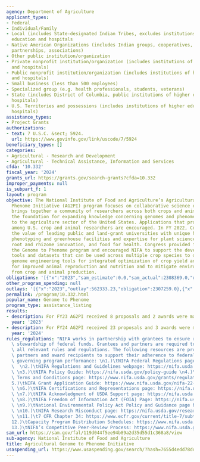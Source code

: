 ```yaml
---
agency: Department of Agriculture
applicant_types:
- Federal
- Individual/Family
- Local (includes State-designated Indian Tribes, excludes institutions of higher
  education and hospitals
- Native American Organizations (includes Indian groups, cooperatives, corporations,
  partnerships, associations)
- Other public institution/organization
- Private nonprofit institution/organization (includes institutions of higher education
  and hospitals)
- Public nonprofit institution/organization (includes institutions of higher education
  and hospitals)
- Small business (less than 500 employees)
- Specialized group (e.g. health professionals, students, veterans)
- State (includes District of Columbia, public institutions of higher education and
  hospitals)
- U.S. Territories and possessions (includes institutions of higher education and
  hospitals)
assistance_types:
- Project Grants
authorizations:
- text: 7 U.S.C. &sect; 5924.
  url: https://www.govinfo.gov/link/uscode/7/5924
beneficiary_types: []
categories:
- Agricultural - Research and Development
- Agricultural - Technical Assistance, Information and Services
cfda: '10.332'
fiscal_year: '2024'
grants_url: https://grants.gov/search-grants?cfda=10.332
improper_payments: null
is_subpart_f: 1
layout: program
objective: The National Institute of Food and Agriculture’s Agricultural Genome to
  Phenome Initiative (AG2PI) program focuses on collaborative science engagement that
  brings together a community of researchers across both crops and animals to lay
  the foundation for expanding knowledge concerning genomes and phenomes of importance
  to the agriculture sector of the United States. Applications that propose a collaboration
  among U.S. crop and animal researchers are encouraged. In FY 2022, Congress recognized
  the value of leading public and land-grant universities with unique high-throughput
  phenotyping and greenhouse facilities and expertise for plant science innovation,
  root and rhizome innovation, and food for health. Congress provided funding for
  the Genome to Phenome program and encouraged NIFA to support the development of
  tools and datasets that can be used across multiple crop species to develop advanced
  genome engineering tools for integrated optimization of crop yield and animal feed
  for improved animal reproduction and nutrition and to mitigate environmental impacts
  from crop and animal production.
obligations: '[{"x":"2023","sam_estimate":0.0,"sam_actual":2308369.0,"usa_spending_actual":2307259.0},{"x":"2024","sam_estimate":0.0,"sam_actual":1855844.0,"usa_spending_actual":1857553.0},{"x":"2025","sam_estimate":0.0,"sam_actual":0.0,"usa_spending_actual":-24602.91}]'
other_program_spending: null
outlays: '[{"x":"2023","outlay":562333.23,"obligation":2307259.0},{"x":"2024","outlay":116347.43,"obligation":1857553.0},{"x":"2025","outlay":0.0,"obligation":0.0}]'
permalink: /program/10.332.html
popular_name: Genome to Phenome
program_type: assistance_listing
results:
- description: For FY23 AG2PI received 8 proposals and 2 awards were made.
  year: '2023'
- description: For FY24 AG2PI received 23 proposals and 3 awards were made.
  year: '2024'
rules_regulations: "NIFA works in partnership with grantees to ensure responsible\
  \ stewardship of federal funds. Grantees and partners are required to comply with\
  \ all relevant rules and regulations. The following resources are provided to NIFA’s\
  \ partners and award recipients to support their adherence to federal regulations\
  \ governing program performance: \n1.)\tNIFA Federal Regulations page: https://nifa.usda.gov/federal-regulations\
  \  \n2.)\tNIFA Regulations and Guidelines webpage: https://nifa.usda.gov/regulations-and-guidelines\
  \ \n3.)\tNIFA Policy Guide: https://nifa.usda.gov/policy-guide \n4.)\tNIFA Award\
  \ Terms and Conditions page: https://www.nifa.usda.gov/grants/regulations-and-guidelines/terms-conditions\n\
  5.)\tNIFA Grant Application Guide: https://www.nifa.usda.gov/nifa-22-001-nifa-grants-application-guide\
  \ \n6.)\tNIFA Certifications and Representations page: https://nifa.usda.gov/certifications-and-representations\
  \ \n7.)\tNIFA Acknowledgment of USDA Support page: https://nifa.usda.gov/acknowledgment-usda-support-nifa\
  \ \n8.)\tNIFA Freedom of Information Act (FOIA) Page: https://nifa.usda.gov/foia\
  \ \n9.)\tNational Environmental Policy Act Policy and Guidance page https://nifa.usda.gov/nepa-policy-and-guidance\
  \ \n10.)\tNIFA Research Misconduct page: https://nifa.usda.gov/research-misconduct\
  \ \n11.)\t7 CFR Chapter 34: https://www.ecfr.gov/current/title-7/subtitle-B/chapter-XXXIV\n\
  12.)\tCapacity Program Distribution Schedules: https://www.nifa.usda.gov/capacity-program-distribution-schedules\n\
  13.)\tNIFA’s Competitive Peer-Review Process: https://www.nifa.usda.gov/nifa-peer-review-process-competitive-grant-applications"
sam_url: https://sam.gov/fal/119d044f5ee94b89a2d35d55d1c368a8/view
sub-agency: National Institute of Food and Agriculture
title: Agricultural Genome to Phenome Initiative
usaspending_url: https://www.usaspending.gov/search/?hash=7655d4edd78dd7e45f0a8dc11ccbad2a
---
```

